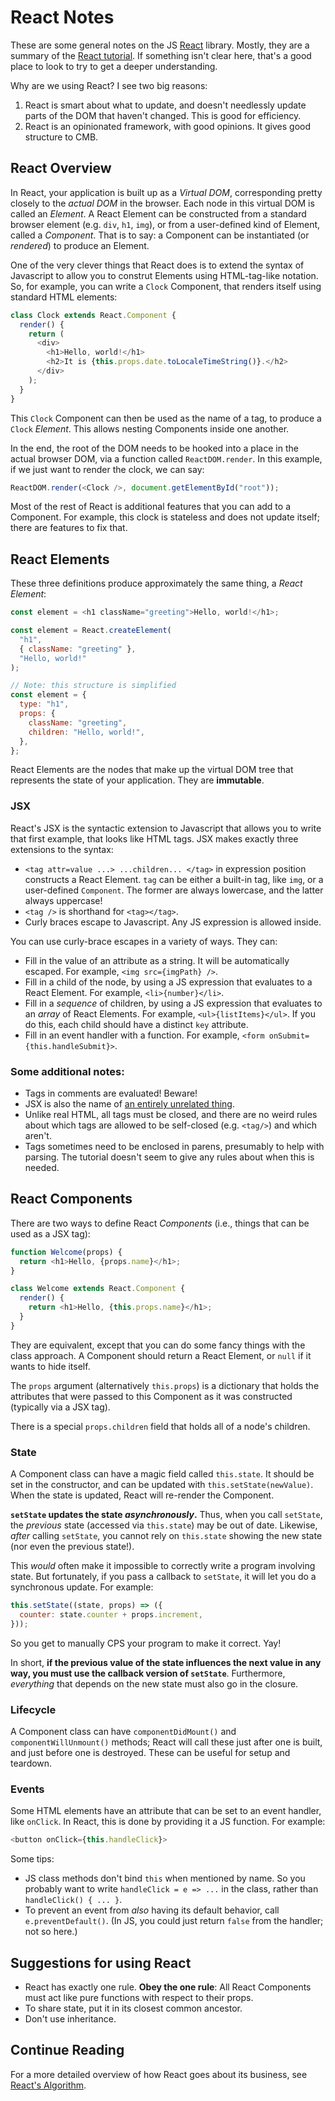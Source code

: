 # React Notes

These are some general notes on the JS [React](https://reactjs.org/) library.
Mostly, they are a summary of the
[React tutorial](https://reactjs.org/docs/hello-world.html). If something isn't
clear here, that's a good place to look to try to get a deeper understanding.

Why are we using React? I see two big reasons:

1. React is smart about what to update, and doesn't needlessly update parts of
   the DOM that haven't changed. This is good for efficiency.
2. React is an opinionated framework, with good opinions. It gives good
   structure to CMB.

## React Overview

In React, your application is built up as a _Virtual DOM_, corresponding pretty
closely to the _actual DOM_ in the browser. Each node in this virtual DOM is
called an _Element_. A React Element can be constructed from a standard browser
element (e.g. `div`, `h1`, `img`), or from a user-defined kind of Element,
called a _Component_. That is to say: a Component can be instantiated (or
_rendered_) to produce an Element.

One of the very clever things that React does is to extend the syntax of
Javascript to allow you to construt Elements using HTML-tag-like notation. So,
for example, you can write a `Clock` Component, that renders itself using
standard HTML elements:

```javascript
class Clock extends React.Component {
  render() {
    return (
      <div>
        <h1>Hello, world!</h1>
        <h2>It is {this.props.date.toLocaleTimeString()}.</h2>
      </div>
    );
  }
}
```

This `Clock` Component can then be used as the name of a tag, to produce a
`Clock` _Element_. This allows nesting Components inside one another.

In the end, the root of the DOM needs to be hooked into a place in the actual
browser DOM, via a function called `ReactDOM.render`. In this example, if we
just want to render the clock, we can say:

```javascript
ReactDOM.render(<Clock />, document.getElementById("root"));
```

Most of the rest of React is additional features that you can add to a
Component. For example, this clock is stateless and does not update itself;
there are features to fix that.

## React Elements

These three definitions produce approximately the same thing, a _React Element_:

```javascript
const element = <h1 className="greeting">Hello, world!</h1>;

const element = React.createElement(
  "h1",
  { className: "greeting" },
  "Hello, world!"
);

// Note: this structure is simplified
const element = {
  type: "h1",
  props: {
    className: "greeting",
    children: "Hello, world!",
  },
};
```

React Elements are the nodes that make up the virtual DOM tree that represents
the state of your application. They are **immutable**.

### JSX

React's JSX is the syntactic extension to Javascript that allows you to write
that first example, that looks like HTML tags. JSX makes exactly three
extensions to the syntax:

- `<tag attr=value ...> ...children... </tag>` in expression position constructs
  a React Element. `tag` can be either a built-in tag, like `img`, or a
  user-defined `Component`. The former are always lowercase, and the latter
  always uppercase!
- `<tag />` is shorthand for `<tag></tag>`.
- Curly braces escape to Javascript. Any JS expression is allowed inside.

You can use curly-brace escapes in a variety of ways. They can:

- Fill in the value of an attribute as a string. It will be automatically
  escaped. For example, `<img src={imgPath} />`.
- Fill in a child of the node, by using a JS expression that evaluates to a
  React Element. For example, `<li>{number}</li>`.
- Fill in a _sequence_ of children, by using a JS expression that evaluates to
  an _array_ of React Elements. For example, `<ul>{listItems}</ul>`. If you do
  this, each child should have a distinct `key` attribute.
- Fill in an event handler with a function. For example, `<form onSubmit={this.handleSubmit}>`.

### Some additional notes:

- Tags in comments are evaluated! Beware!
- JSX is also the name of [an entirely unrelated thing](https://jsx.github.io/).
- Unlike real HTML, all tags must be closed, and there are no weird rules about
  which tags are allowed to be self-closed (e.g. `<tag/>`) and which aren't.
- Tags sometimes need to be enclosed in parens, presumably to help with parsing.
  The tutorial doesn't seem to give any rules about when this is needed.

## React Components

There are two ways to define React _Components_ (i.e., things that can be used
as a JSX tag):

```javascript
function Welcome(props) {
  return <h1>Hello, {props.name}</h1>;
}

class Welcome extends React.Component {
  render() {
    return <h1>Hello, {this.props.name}</h1>;
  }
}
```

They are equivalent, except that you can do some fancy things with the class
approach. A Component should return a React Element, or `null` if it wants to
hide itself.

The `props` argument (alternatively `this.props`) is a dictionary that holds the
attributes that were passed to this Component as it was constructed (typically
via a JSX tag).

There is a special `props.children` field that holds all of a node's children.

### State

A Component class can have a magic field called `this.state`. It should be set
in the constructor, and can be updated with `this.setState(newValue)`. When the
state is updated, React will re-render the Component.

**`setState` updates the state _asynchronously_.** Thus, when you call
`setState`, the _previous_ state (accessed via `this.state`) may be out of date.
Likewise, _after_ calling `setState`, you cannot rely on `this.state` showing
the new state (nor even the previous state!).

This _would_ often make it impossible to correctly write a program involving
state. But fortunately, if you pass a callback to `setState`, it will let you do
a synchronous update. For example:

```javascript
this.setState((state, props) => ({
  counter: state.counter + props.increment,
}));
```

So you get to manually CPS your program to make it correct. Yay!

In short, **if the previous value of the state influences the next value in any
way, you must use the callback version of `setState`**. Furthermore,
_everything_ that depends on the new state must also go in the closure.

### Lifecycle

A Component class can have `componentDidMount()` and `componentWillUnmount()`
methods; React will call these just after one is built, and just before one is
destroyed. These can be useful for setup and teardown.

### Events

Some HTML elements have an attribute that can be set to an event handler, like
`onClick`. In React, this is done by providing it a JS function. For example:

```javascript
<button onClick={this.handleClick}>
```

Some tips:

- JS class methods don't bind `this` when mentioned by name. So you probably
  want to write `handleClick = e => ...` in the class, rather than
  `handleClick() { ... }`.
- To prevent an event from _also_ having its default behavior, call
  `e.preventDefault()`. (In JS, you could just return `false` from the handler;
  not so here.)

## Suggestions for using React

- React has exactly one rule. **Obey the one rule**:
  All React Components must act like pure functions with respect to their props.
- To share state, put it in its closest common ancestor.
- Don't use inheritance.

## Continue Reading

For a more detailed overview of how React goes about its business, see
[React's Algorithm](react-algorithm.md).
